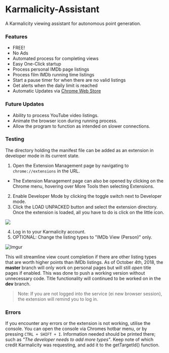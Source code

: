 
# Karmalicity-Assistant
A Karmalicity viewing assistant for autonomous point generation.

### Features
- FREE!
- No Ads
- Automated process for completing views
- Easy One-Click startup
- Process personal IMDb page listings
- Process film IMDb running time listings
- Start a pause timer for when there are no valid listings
- Get alerts when the daily limit is reached
- Automatic Updates via [Chrome Web Store](https://chrome.google.com/webstore/detail/karmalicity-assistant/ibngaopmmijfjgepgcoaidcgjcflffpd?hl=en-US)

### Future Updates
- Ability to process YouTube video listings.
- Animate the browser icon during running process.
- Allow the program to function as intended on slower connections.  

### Testing
The directory holding the manifest file can be added as an extension in developer mode in its current state.

1. Open the Extension Management page by navigating to `chrome://extensions` in the URL.
 - The Extension Management page can also be opened by clicking on the Chrome menu, hovering over More Tools then selecting Extensions.
2. Enable Developer Mode by clicking the toggle switch next to Developer mode.
3. Click the LOAD UNPACKED button and select the extension directory.  
Once the extension is loaded, all you have to do is click on the little icon.

![](https://developer.chrome.com/static/images/get_started/load_extension.png)

4. Log in to your Karmalicity account.
5. OPTIONAL: Change the listing types to "IMDb View (Person)" only.  

![Imgur](https://i.imgur.com/SjX7YuB.jpg)

This will streamline view count completion if there are other listing types that are worth higher points than IMDb listings. As of October 4th, 2018, the **master** branch will only work on personal pages but will still *open* title pages if enabled.  This was done to push a working version without unnecessary code. Title functionality will continued to be worked on in the **dev** branch. 
> Note: If you are not logged into the service (ei new browser session), the extension will remind you to log in.

### Errors
If you encounter any errors or the extension is not working, utilise the console.  You can open the console via Chromes hotbar menu, or by pressing `CTRL + SHIFT + I`.  Information needed should be printed there; such as *"The developer needs to add more types"*.  Keep note of which credit Karmalicity was requesting, and add it to the getTargetId() function.
